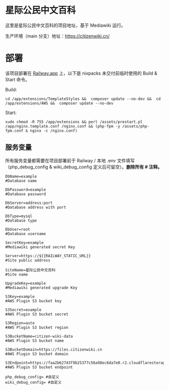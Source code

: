 # 星际公民中文百科

这里是星际公民中文百科的项目地址，基于 Mediawiki 运行。

生产环境（main 分支）地址：https://citizenwiki.cn/

# 部署

该项目部署在 [Railway.app](https://railway.app/) 上，以下是 nixpacks 未交付前临时使用的 Build & Start 命令。

Build: 
````
cd /app/extensions/TemplateStyles &&  composer update --no-dev &&  cd /app/extensions/AWS &&  composer update --no-dev
````
Start:
````
sudo chmod -R 755 /app/extensions && perl /assets/prestart.pl /app/nginx.template.conf /nginx.conf && (php-fpm -y /assets/php-fpm.conf & nginx -c /nginx.conf)
````

## 服务变量
所有服务变量都需要在项目部署前于 Railway / 本地 .env 文件填写（php_debug_config & wiki_debug_config 定义后可留空）。**删除所有 # 注释。**
````
DbName=example 
#Database name

DbPassword=example
#Database password

DbServer=address:port
#Database address with port

DbType=mysql
#Database type

DbUser=root
#Database username

SecretKey=example
#Mediawiki generated secret Key

Server=https://${{RAILWAY_STATIC_URL}}
#Site public address

SiteName=星际公民中文百科
#Site name

UpgradeKey=example
#Mediawiki generated upgrade Key

S3Key=example
#AWS Plugin S3 bucket key

S3Secret=example
#AWS Plugin S3 bucket secret

S3Region=auto
#AWS Plugin S3 bucket region

S3BucketName=citizen-wiki-data
#AWS Plugin S3 bucket name

S3BucketDomain=https://files.citizenwiki.cn
#AWS Plugin S3 bucket domain

S3Endpoint=https://faa2b62743f9b25377c56a98ec6da7e0.r2.cloudflarestorage.com
#AWS Plugin S3 bucket endpoint

php_debug_config= #自定义
wiki_debug_config= #自定义
````